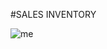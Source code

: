 #SALES INVENTORY

![me](https://user-images.githubusercontent.com/107118603/211164002-35ceab45-917d-4c5f-aa7c-b79028440ec7.jpg)

